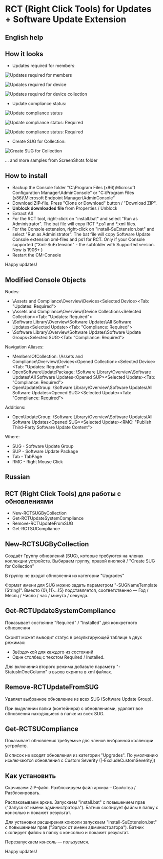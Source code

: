 # RCT (Right Click Tools) for Updates + Software Update Extension

## English help

## How it looks

- Updates required for members:

![Updates required for members](screenshots/rct-01.png?raw=true "Updates required for the computer")

![Updates required for device](screenshots/SuExt+rct-01.png?raw=true "Updates required for the device")

![Updates required for device collection](screenshots/SuExt+rct-02.png?raw=true "Updates required for the device collection")

- Update compliance status:

![Update compliance status](screenshots/rct-03.png?raw=true "Update compliance status")

![Update compliance status: Required](screenshots/SuExt+rct-03.png?raw=true "Update compliance status")

![Update compliance status: Required](screenshots/SuExt+rct-04.png?raw=true "Update compliance status")

- Create SUG for Collection:

![Create SUG for Collection](screenshots/rct-04.png?raw=true "Create SUG for Collection")

... and more samples from ScreenShots folder

## How to install

- Backup the Console folder "C:\Program Files (x86)\Microsoft Configuration Manager\AdminConsole" or "C:\Program Files (x86)\Microsoft Endpoint Manager\AdminConsole"
- Download ZIP-file. Press "Clone or Download" button / "Download ZIP".
- **Unblock downloaded file** from Properties / Unblock
- Extract All
- For the RCT tool, right-click on "install.bat" and select "Run as Administrator". The bat file will copy RCT *.ps1 and *.xml files.
- For the Console extension, right-click on "install-SuExtension.bat" and select "Run as Administrator". The bat file will copy Software Update Console extension xml-files and ps1 for RCT. Only if your Console supported ("Xml-SuExtension" - the subfolder with Supported version. Now is 1906+ )
- Restart the CM-Console

Happy updates!

## Modified Console Objects

Nodes:

- \Assets and Compliance\Overview\Devices\<Selected Device>\<Tab: "Updates: Required">
- \Assets and Compliance\Overview\Device Collections\<Selected Collection>\<Tab: "Updates: Required">
- \Software Library\Overview\Software Updates\All Software Updates\<Selected Update>\<Tab: "Compliance: Required">
- \Software Library\Overview\Software Updates\Software Update Groups\<Selected SUG>\<Tab: "Compliance: Required">

Navigation Aliases:

- MembersOfCollection: \Assets and Compliance\Overview\Devices\<Opened Collection>\<Selected Device>\<Tab: "Updates: Required">
- OpenSoftwareUpdatePackage: \Software Library\Overview\Software Updates\All Software Updates\<Opened SUP>\<Selected Update>\<Tab: "Compliance: Required">
- OpenUpdateGroup: \Software Library\Overview\Software Updates\All Software Updates\<Opened SUG>\<Selected Update>\<Tab: "Compliance: Required">

Additions:

- OpenUpdateGroup: \Software Library\Overview\Software Updates\All Software Updates\<Opened SUG>\<Selected Update>\<RMC: "Publish Third-Party Software Update Content">

Where:

- SUG - Software Update Group
- SUP - Software Update Package
- Tab - TabPage
- RMC - Right Mouse Click

## Russian

## RCT (Right Click Tools) для работы с обновлениями

- New-RCTSUGByCollection
- Get-RCTUpdateSystemCompliance
- Remove-RCTUpdateFromSUG
- Get-RCTSUCompliance

## New-RCTSUGByCollection

Создаёт Группу обновлений (SUG), которые требуются на членах коллекции устройств. Выбираем группу, правой кнопкой / "Create SUG for Collection"

В группу не входят обновления из категории "Upgrades"

Формат имени для SUG можно задать параметром "-SUGNameTemplate [String]". Вместо {0},{1}…{5} подставляется, соответственно — Год / Месяц / Число / час / минута / секунда.

## Get-RCTUpdateSystemCompliance

Показывает состояние "Required" / "Installed" для конкретного обновления

Скрипт может выводит статус в результирующей таблице в двух режимах:

- Звёздочкой для каждого из состояний
- Один столбец с текстом Required / Installed.

Для включения второго режима добавьте параметр "-StatusInOneColumn" в вызов скрипта в xml файлах.

## Remove-RCTUpdateFromSUG

Удаляет выбранное обновление из всех SUG (Software Update Group).

При выделении папки (контейнера) с обновлениями, удаляет все обновления находящиеся в папке из всех SUG.

## Get-RCTSUCompliance

Показывает обновления требуемые для членов выбранной коллекции устройств.

В список не входят обновления из категории "Upgrades". По умолчанию исключаются обновления с Custom Severity ([-ExcludeCustomSeverity])

## Как установить

Скачиваем ZIP-файл. Разблокируем файл архива – Свойства / Разблокировать.

Распаковываем архив. Запускаем "install.bat" с повышением прав ("Запуск от имени администратора"). Батник скопирует файлы в папку с консолью и покажет результат.

Для установки расширения консоли запускаем "install-SuExtension.bat" с повышением прав ("Запуск от имени администратора"). Батник скопирует файлы в папку с консолью и покажет результат.

Перезапускаем консоль — пользуемся.

Happy updates!
